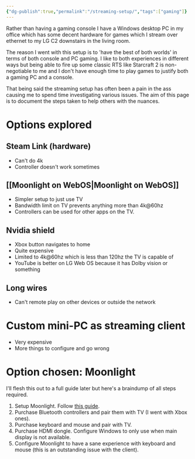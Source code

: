 ```yaml
---
{"dg-publish":true,"permalink":"/streaming-setup/","tags":["gaming"]}
---
```


Rather than having a gaming console I have a Windows desktop PC in my office which has some decent hardware for games which I stream over ethernet to my LG C2 downstairs in the living room.

The reason I went with this setup is to 'have the best of both worlds' in terms of both console and PC gaming. I like to both experiences in different ways but being able to fire up some classic RTS like Starcraft 2 is non-negotiable to me and I don't have enough time to play games to justify both a gaming PC and a console.

That being said the streaming setup has often been a pain in the ass causing me to spend time investigating various issues. The aim of this page is to document the steps taken to help others with the nuances.
# Options explored
## Steam Link (hardware)
- Can't do 4k
- Controller doesn't work sometimes 
## [[Moonlight on WebOS\|Moonlight on WebOS]]
- Simpler setup to just use TV
- Bandwidth limit on TV prevents anything more than 4k@60hz
- Controllers can be used for other apps on the TV.
## Nvidia shield
- Xbox button navigates to home
- Quite expensive 
- Limited to 4k@60hz which is less than 120hz the TV is capable of
- YouTube is better on LG Web OS because it has Dolby vision or something
## Long wires
- Can't remote play on other devices or outside the network
# Custom mini-PC as streaming client
- Very expensive
- More things to configure and go wrong
# Option chosen: Moonlight

I'll flesh this out to a full guide later but here's a braindump of all steps required.
1. Setup Moonlight. Follow [this guide](https://www.reddit.com/r/MoonlightStreaming/s/sMDKpXrHk3).
2. Purchase Bluetooth controllers and pair them with TV (I went with Xbox ones).
3. Purchase keyboard and mouse and pair with TV.
4. Purchase HDMI dongle. Configure Windows to only use when main display is not available.
5. Configure Moonlight to have a sane experience with keyboard and mouse (this is an outstanding issue with the client).